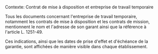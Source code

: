 Contexte: Contrat de mise à disposition et entreprise de travail temporaire

Tous les documents concernant l'entreprise de travail temporaire, notamment les contrats de mise à disposition et les contrats de mission, mentionnent le nom et l'adresse de son garant ainsi que la référence à l'article L. 1251-49.

Ces indications, ainsi que les dates de prise d'effet et d'échéance de la garantie, sont affichées de manière visible dans chaque établissement.